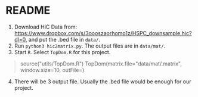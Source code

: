 # README

1. Download HiC Data from: https://www.dropbox.com/s/3oooszaorhomo1z/HSPC_downsample.hic?dl=0, and put the .bed file in `data/`.
2. Run `python3 hic2matrix.py`. The output files are in `data/mat/`.
3. Start `R`. Select `TopDom.R` for this project.
> source("utils/TopDom.R")
> TopDom(matrix.file="data/mat/<filename>.matrix", window.size=10, outFile=<filename>)
4. There will be 3 output file. Usually the .bed file would be enough for our project.
